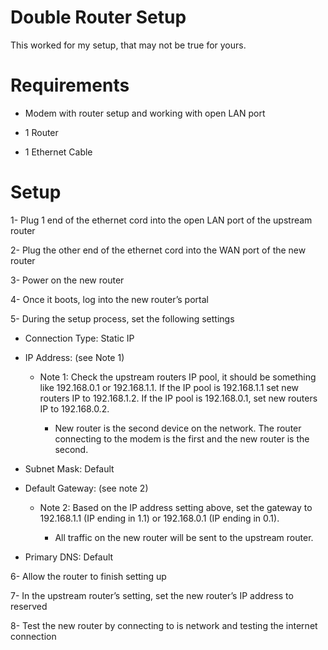 # Double Router Setup
This worked for my setup, that may not be true for yours.

# Requirements
-	Modem with router setup and working with open LAN port

-	1 Router

-	1 Ethernet Cable

# Setup
1- Plug 1 end of the ethernet cord into the open LAN port of the upstream router

2- Plug the other end of the ethernet cord into the WAN port of the new router

3- Power on the new router

4- Once it boots, log into the new router’s portal

5- During the setup process, set the following settings
  
  - Connection Type: Static IP
  
  - IP Address: (see Note 1)
      
      - Note 1: Check the upstream routers IP pool, it should be something like 192.168.0.1 or 192.168.1.1. If the IP pool is 192.168.1.1 set new routers IP to 192.168.1.2. If the IP pool is 192.168.0.1, set new routers IP to 192.168.0.2.

        - New router is the second device on the network. The router connecting to the modem is the first and the new router is the second.
  
  - Subnet Mask: Default
  
  - Default Gateway: (see note 2)
      
      - Note 2: Based on the IP address setting above, set the gateway to 192.168.1.1 (IP ending in 1.1) or 192.168.0.1 (IP ending in 0.1).

        - All traffic on the new router will be sent to the upstream router.
  
  - Primary DNS: Default

6- Allow the router to finish setting up

7- In the upstream router’s setting, set the new router’s IP address to reserved

8- Test the new router by connecting to is network and testing the internet connection
